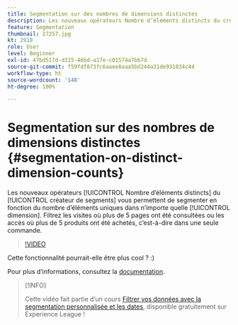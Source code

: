 ```yaml
---
title: Segmentation sur des nombres de dimensions distinctes
description: Les nouveaux opérateurs Nombre d’éléments distincts du créateur de segments vous permettent de segmenter en fonction du nombre d’éléments uniques dans n’importe quelle dimension. Filtrez les visites où plus de 5 pages ont été consultées ou les accès où plus de 5 produits ont été achetés, c’est-à-dire dans une seule commande.
feature: Segmentation
thumbnail: 27257.jpg
kt: 2918
role: User
level: Beginner
exl-id: 47bd517d-d315-46bd-a17e-c01574a7bb7d
source-git-commit: f59fdf873fc6aaee8aaa5bd244a31de931034c44
workflow-type: ht
source-wordcount: '148'
ht-degree: 100%

---
```


# Segmentation sur des nombres de dimensions distinctes {#segmentation-on-distinct-dimension-counts}

Les nouveaux opérateurs [!UICONTROL Nombre d’éléments distincts] du [!UICONTROL créateur de segments] vous permettent de segmenter en fonction du nombre d’éléments uniques dans n’importe quelle [!UICONTROL dimension]. Filtrez les visites où plus de 5 pages ont été consultées ou les accès où plus de 5 produits ont été achetés, c’est-à-dire dans une seule commande.

>[!VIDEO](https://video.tv.adobe.com/v/27257/?quality=9)

Cette fonctionnalité pourrait-elle être plus cool ? :)

Pour plus d’informations, consultez la [documentation](https://experienceleague.adobe.com/docs/analytics/components/segmentation/segment-reference/seg-operators.html?lang=fr).

>[!INFO]
>
> Cette vidéo fait partie d’un cours [Filtrer vos données avec la segmentation personnalisée et les dates](https://experienceleague.adobe.com/?recommended=Analytics-U-1-2021.1.filterdata), disponible gratuitement sur Experience League !

